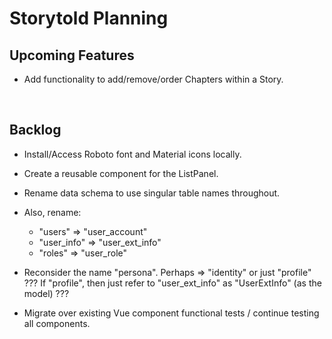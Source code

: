 # Storytold Planning


## Upcoming Features

* Add functionality to add/remove/order Chapters within a Story.

<br />

## Backlog

* Install/Access Roboto font and Material icons locally.

* Create a reusable component for the ListPanel.

* Rename data schema to use singular table names throughout.

* Also, rename:
  - "users" => "user_account"
  - "user_info" => "user_ext_info"
  - "roles" => "user_role"

* Reconsider the name "persona". Perhaps => "identity" or just "profile" ???
  If "profile", then just refer to "user_ext_info" as "UserExtInfo" (as the model) ???

* Migrate over existing Vue component functional tests / continue testing all components.
